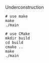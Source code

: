 Underconstruction

```
# use make
make
./main
```

```
# use CMake
mkdir build 
cd build
cmake ..
make
./main
```
